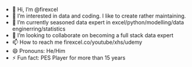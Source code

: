 - 👋 Hi, I’m @firexcel
- 👀 I’m interested in data and coding. I like to create rather maintaining.
- 🌱 I’m currently seasoned data expert in excel/python/modelling/data enginerring/statistics
- 💞️ I’m looking to collaborate on becoming a full stack data expert
- 📫 How to reach me firexcel.co/youtube/xhs/udemy
- 😄 Pronouns: He/Him
- ⚡ Fun fact: PES Player for more than 15 years



<!---
firexcel/firexcel is a ✨ special ✨ repository because its `README.md` (this file) appears on your GitHub profile.
You can click the Preview link to take a look at your changes.
--->
